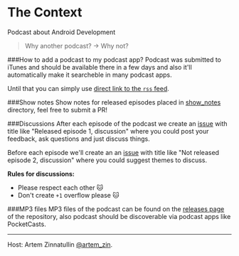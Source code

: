 # The Context
Podcast about Android Development

>Why another podcast? -> Why not?

###How to add a podcast to my podcast app?
Podcast was submitted to iTunes and should be available there in a few days and also it'll automatically make it searcheble in many podcast apps.

Until that you can simply use [direct link to the `rss` feed](https://raw.githubusercontent.com/artem-zinnatullin/TheContext-Podcast/master/feed.rss).

###Show notes 
Show notes for released episodes placed in [show_notes](show_notes/) directory, feel free to submit a PR!

###Discussions
After each episode of the podcast we create an [issue](https://github.com/artem-zinnatullin/TheContext-Podcast/issues) with title like "Released episode 1, discussion" where you could post your feedback, ask questions and just discuss things.

Before each episode we'll create an an [issue](https://github.com/artem-zinnatullin/TheContext-Podcast/issues) with title like "Not released episode 2, discussion" where you could suggest themes to discuss.

**Rules for discussions:**

* Please respect each other 🐱
* Don't create `+1` overflow please 🐱

###MP3 files
MP3 files of the podcast can be found on the [releases page](https://github.com/artem-zinnatullin/TheContext-Podcast/releases) of the repository, also podcast should be discoverable via podcast apps like PocketCasts.

---
Host: Artem Zinnatullin [@artem_zin](https://twitter.com/artem_zin).

